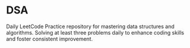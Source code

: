 # DSA
Daily LeetCode Practice repository for mastering data structures and algorithms. Solving at least three problems daily to enhance coding skills and foster consistent improvement.
